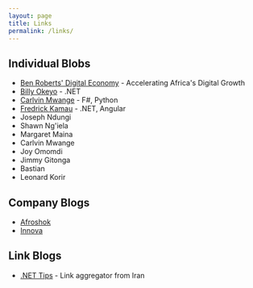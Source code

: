 ```yaml
---
layout: page
title: Links
permalink: /links/
---
```


## Individual Blobs

- [Ben Roberts' Digital Economy](https://www.digitaleconomy.ke/blog) - Accelerating Africa's Digital Growth
- [Billy Okeyo](https://billyokeyo.com/) - .NET
- [Carlvin Mwange](https://carlvinjerry.com/) - F#, Python
- [Fredrick Kamau](https://fredkamau.com/) - .NET, Angular
- Joseph Ndungi
- Shawn Ng'iela
- Margaret Maina
- Carlvin Mwange
- Joy Omomdi
- Jimmy Gitonga
- Bastian
- Leonard Korir

## Company Blogs

- [Afroshok](https://afroshok.com/work)
- [Innova](https://blogs.innova.co.ke/)

## Link Blogs

- [.NET Tips](https://www.dntips.ir/) - Link aggregator from Iran